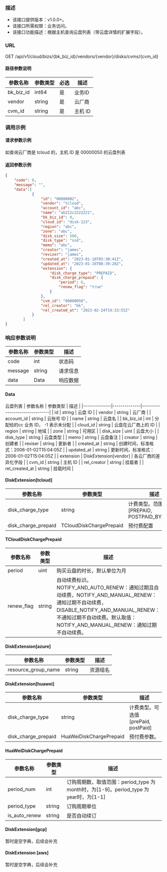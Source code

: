 ### 描述

- 该接口提供版本：v1.0.0+。
- 该接口所需权限：业务访问。
- 该接口功能描述：根据主机查询云盘列表（带云盘详情的扩展字段）。

### URL

GET /api/v1/cloud/bizs/{bk_biz_id}/vendors/{vendor}/disks/cvms/{cvm_id}

#### 路径参数说明
| 参数名称      | 参数类型   | 必选  | 描述     |
|-----------|--------|-----|--------|
| bk_biz_id | int64  | 是   | 业务ID   |
| vendor    | string | 是   | 云厂商    |
| cvm_id    | string | 是   | 主机 ID  |

### 调用示例
#### 请求参数示例
如查询云厂商是 tcloud 的，主机 ID 是 00000050 的云盘列表
#### 返回参数示例
```json
{
    "code": 0,
    "message": "",
    "data":[
            {
                "id": "00000002",
                "vendor": "tcloud",
                "account_id": "abc",
                "name": "ab222c2222221",
                "bk_biz_id": 0,
                "cloud_id": "disk-123",
                "region": "abc",
                "zone": "abc",
                "disk_size": 500,
                "disk_type": "ssd",
                "memo": "abc",
                "creator": "james",
                "reviser": "james",
                "created_at": "2023-01-16T03:30:41Z",
                "updated_at": "2023-01-16T08:39:28Z",
                "extension": {
                    "disk_charge_type": "PREPAID",
                    "disk_charge_prepaid": {
                        "period": 6,
                        "renew_flag": "true"
                    }
                },
                "cvm_id": "00000050",
                "rel_creator": "bk",
                "rel_created_at": "2023-02-24T19:33:55Z"
            }
        ]
}
```
### 响应参数说明

| 参数名称    | 参数类型   | 描述   |
|---------|--------|------|
| code    | int  | 状态码  |
| message | string | 请求信息 |
| data    | Data | 响应数据 |
#### Data
云盘列表
| 参数名称         | 参数类型         | 描述                            |
|--------------|--------------|-------------------------------|
| id | string | 云盘 ID |
| vendor | string | 云厂商 |
| account_id | string | 云账号 ID |
| name | string | 云盘名 |
| bk_biz_id | int | 分配给的cc 业务 ID， -1 表示未分配 |
| cloud_id | string | 云盘在云厂商上的 ID |
| region | string | 地域 |
| zone | string | 可用区 |
| disk_size | uint | 云盘大小 |
| disk_type | string | 云盘类型 |
| memo | string | 云盘备注 |
| creator | string | 创建者 |
| reviser | string | 更新者 |
| created_at | string | 创建时间，标准格式：2006-01-02T15:04:05Z |
| updated_at | string | 更新时间，标准格式：2006-01-02T15:04:05Z |
| extension | DiskExtension[vendor] | 各云厂商的差异化字段 |
| cvm_id | string | 主机 ID |
| rel_creator | string | 挂载者 |
| rel_created_at | string | 挂载时间 |

#### DiskExtension[tcloud]

| 参数名称                           | 参数类型 |描述                                                         |
|--------------------------------| -------- |  ------------------------------------------------------------ |
| disk_charge_type | string | 计费类型。范围[PREPAID, POSTPAID_BY_HOUR] |
| disk_charge_prepaid | TCloudDiskChargePrepaid | 预付费配置|

#### TCloudDiskChargePrepaid

| 参数名称                           | 参数类型 |描述                                                         |
|--------------------------------| -------- |------------------------------------------------------------ |
| period | uint | 购买云盘的时长，默认单位为月 |
| renew_flag | string | 自动续费标识。NOTIFY_AND_AUTO_RENEW：通知过期且自动续费，NOTIFY_AND_MANUAL_RENEW：通知过期不自动续费，DISABLE_NOTIFY_AND_MANUAL_RENEW：不通知过期不自动续费。默认取值：NOTIFY_AND_MANUAL_RENEW：通知过期不自动续费。|

#### DiskExtension[azure]

| 参数名称                           | 参数类型 | 描述                                                         |
|--------------------------------| -------- | ------------------------------------------------------------ |
| resource_group_name | string | 资源组名 |

#### DiskExtension[huawei]
| 参数名称                           | 参数类型 | 描述                                                         |
|--------------------------------| -------- | ------------------------------------------------------------ |
| disk_charge_type | string | 计费类型。可选值[prePaid, postPaid] |
| disk_charge_prepaid | HuaWeiDiskChargePrepaid |预付费参数。|

#### HuaWeiDiskChargePrepaid
| 参数名称                           | 参数类型 | 描述                                                         |
|--------------------------------| -------- | ------------------------------------------------------------ |
| period_num | int |订购周期数，取值范围：period_type 为 month时，为[1-9]。period_type 为 year时，为[1-1]|
| period_type | string | 订购周期单位|
| is_auto_renew | string |  是否自动续订 |

#### DiskExtension[gcp]
暂时是空字典，后续会补充

#### DiskExtension [aws]
暂时是空字典，后续会补充

